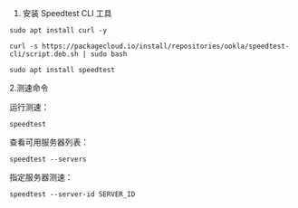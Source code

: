 1. 安装 Speedtest CLI 工具
````
sudo apt install curl -y
````

````
curl -s https://packagecloud.io/install/repositories/ookla/speedtest-cli/script.deb.sh | sudo bash
````

````
sudo apt install speedtest
````

2.测速命令

运行测速：
````
speedtest
````

查看可用服务器列表：
````
speedtest --servers
````

指定服务器测速：
````
speedtest --server-id SERVER_ID
````
